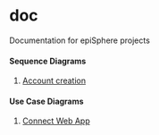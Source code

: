 # doc
Documentation for epiSphere projects

#### Sequence Diagrams
1. [Account creation](AccountCreation/README.md)

#### Use Case Diagrams
1. [Connect Web App](connectApp/README.md)
